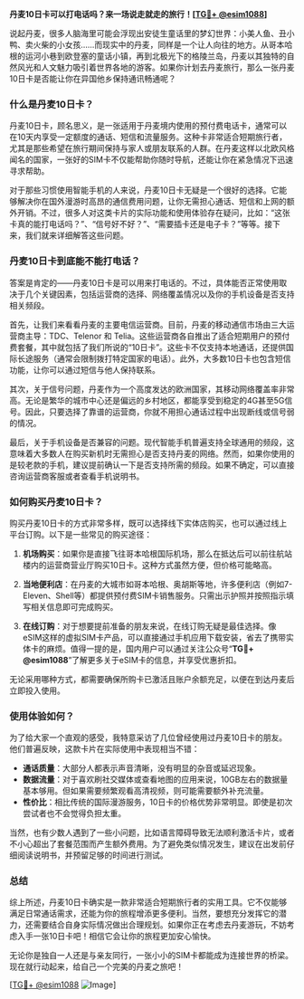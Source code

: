 **丹麦10日卡可以打电话吗？来一场说走就走的旅行！[[TG💪+ @esim1088](https://t.me/s/esim1088)]**

说起丹麦，很多人脑海里可能会浮现出安徒生童话里的梦幻世界：小美人鱼、丑小鸭、卖火柴的小女孩……而现实中的丹麦，同样是一个让人向往的地方。从哥本哈根的运河小巷到欧登塞的童话小镇，再到北极光下的格陵兰岛，丹麦以其独特的自然风光和人文魅力吸引着世界各地的游客。如果你计划去丹麦旅行，那么一张丹麦10日卡是否能让你在异国他乡保持通讯畅通呢？

### 什么是丹麦10日卡？

丹麦10日卡，顾名思义，是一张适用于丹麦境内使用的预付费电话卡，通常可以在10天内享受一定额度的通话、短信和流量服务。这种卡非常适合短期旅行者，尤其是那些希望在旅行期间保持与家人或朋友联系的人群。在丹麦这样以北欧风格闻名的国家，一张好的SIM卡不仅能帮助你随时导航，还能让你在紧急情况下迅速寻求帮助。

对于那些习惯使用智能手机的人来说，丹麦10日卡无疑是一个很好的选择。它能够解决你在国外漫游时高昂的通信费用问题，让你无需担心通话、短信和上网的额外开销。不过，很多人对这类卡片的实际功能和使用体验存在疑问，比如：“这张卡真的能打电话吗？”、“信号好不好？”、“需要插卡还是电子卡？”等等。接下来，我们就来详细解答这些问题。

### 丹麦10日卡到底能不能打电话？

答案是肯定的——丹麦10日卡是可以用来打电话的。不过，具体能否正常使用取决于几个关键因素，包括运营商的选择、网络覆盖情况以及你的手机设备是否支持相关频段。

首先，让我们来看看丹麦的主要电信运营商。目前，丹麦的移动通信市场由三大运营商主导：TDC、Telenor 和 Telia。这些运营商各自推出了适合短期用户的预付费套餐，其中就包括了我们所说的“10日卡”。这些卡不仅支持本地通话，还提供国际长途服务（通常会限制拨打特定国家的电话）。此外，大多数10日卡也包含短信功能，让你可以通过短信与他人保持联系。

其次，关于信号问题，丹麦作为一个高度发达的欧洲国家，其移动网络覆盖率非常高。无论是繁华的城市中心还是偏远的乡村地区，都能享受到稳定的4G甚至5G信号。因此，只要选择了靠谱的运营商，你就不用担心通话过程中出现断线或信号弱的情况。

最后，关于手机设备是否兼容的问题。现代智能手机普遍支持全球通用的频段，这意味着大多数人在购买新机时无需担心是否支持丹麦的网络。然而，如果你使用的是较老款的手机，建议提前确认一下是否支持所需的频段。如果不确定，可以直接咨询运营商客服或者查看手机说明书。

### 如何购买丹麦10日卡？

购买丹麦10日卡的方式非常多样，既可以选择线下实体店购买，也可以通过线上平台订购。以下是一些常见的购买途径：

1. **机场购买**：如果你是直接飞往哥本哈根国际机场，那么在抵达后可以前往航站楼内的运营商营业厅购买10日卡。这种方式虽然方便，但价格可能略高。

2. **当地便利店**：在丹麦的大城市如哥本哈根、奥胡斯等地，许多便利店（例如7-Eleven、Shell等）都提供预付费SIM卡销售服务。只需出示护照并按照指示填写相关信息即可完成购买。

3. **在线订购**：对于想要提前准备的朋友来说，在线订购无疑是最佳选择。像eSIM这样的虚拟SIM卡产品，可以直接通过手机应用下载安装，省去了携带实体卡的麻烦。值得一提的是，国内用户可以通过关注公众号“**TG💪+ @esim1088**”了解更多关于eSIM卡的信息，并享受优惠折扣。

无论采用哪种方式，都需要确保所购卡已激活且账户余额充足，以便在到达丹麦后立即投入使用。

### 使用体验如何？

为了给大家一个直观的感受，我特意采访了几位曾经使用过丹麦10日卡的朋友。他们普遍反映，这款卡片在实际使用中表现相当不错：

- **通话质量**：大部分人都表示声音清晰，没有明显的杂音或延迟现象。
- **数据流量**：对于喜欢刷社交媒体或查看地图的应用来说，10GB左右的数据量基本够用。但如果需要频繁观看高清视频，则可能需要额外补充流量。
- **性价比**：相比传统的国际漫游服务，10日卡的价格优势非常明显。即使是初次尝试者也不会觉得负担太重。

当然，也有少数人遇到了一些小问题，比如语言障碍导致无法顺利激活卡片，或者不小心超出了套餐范围而产生额外费用。为了避免类似情况发生，建议在出发前仔细阅读说明书，并预留足够的时间进行测试。

### 总结

综上所述，丹麦10日卡确实是一款非常适合短期旅行者的实用工具。它不仅能够满足日常通话需求，还能为你的旅程增添更多便利。当然，要想充分发挥它的潜力，还需要结合自身实际情况做出合理规划。如果你正在考虑去丹麦游玩，不妨考虑入手一张10日卡吧！相信它会让你的旅程更加安心愉快。

无论你是独自一人还是与亲友同行，一张小小的SIM卡都能成为连接世界的桥梁。现在就行动起来，给自己一个完美的丹麦之旅吧！

[[TG💪+ @esim1088](https://t.me/s/esim1088) ![Image](https://i.postimg.cc/4NQfJmqS/Snipaste-2025-05-13-00-14-12.png)]